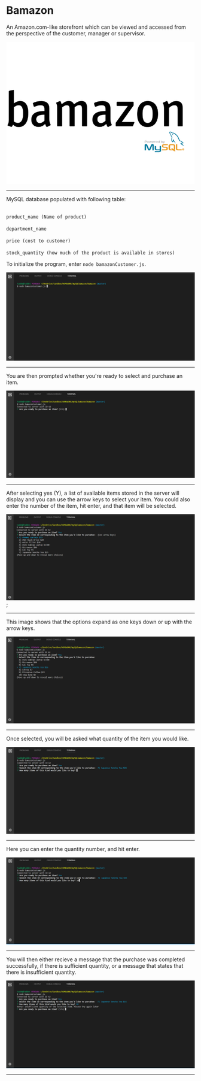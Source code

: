 # Bamazon
An Amazon.com-like storefront which can be viewed and accessed from the perspective of the customer, manager or supervisor.  

![](/images/bamazon.png)

<hr>

MySQL database populated with following table:
```item_id (unique id for each product)

product_name (Name of product)

department_name

price (cost to customer)

stock_quantity (how much of the product is available in stores)
```
To initialize the program, enter `node bamazonCustomer.js`.

![](/images/one.png)
<hr>
You are then prompted whether you're ready to select and purchase an item.

![](/images/two.png)
<hr>
After selecting yes (Y), a list of available items stored in the server will display and you can use the arrow keys to select your item.  You could also enter the number of the item, hit enter, and that item will be selected. 

![](/images/three.png);
<hr>
This image shows that the options expand as one keys down or up with the arrow keys.

![](/images/four.png)
<hr>
Once selected, you will be asked what quantity of the item you would like.

![](/images/five.png)
<hr>
Here you can enter the quantity number, and hit enter.

![](/images/six.png)
<hr>
You will then either recieve a message that the purchase was completed successfully, if there is sufficient quantity, or a message that states that there is insufficient quantity. 

![](/images/seven.png)
<hr>

